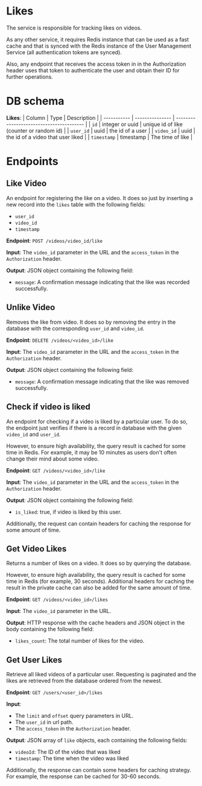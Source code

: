 # Likes

The service is responsible for tracking likes on videos.

As any other service, it requires Redis instance that can be used as a fast cache and that is synced with the Redis instance of the User Management Service (all authentication tokens are synced).

Also, any endpoint that receives the access token in in the Authorization header uses that token to authenticate the user and obtain their ID for further operations.

# DB schema

**Likes**:
| Column      | Type            | Description                              |
| ----------- | --------------- | ---------------------------------------- |
| `id`        | integer or uuid | unique id of like (counter or random id) |
| `user_id`   | uuid            | the id of a user                         |
| `video_id`  | uuid            | the id of a video that user liked        |
| `timestamp` | timestamp       | The time of like                         |

# Endpoints

## Like Video

An endpoint for registering the like on a video. It does so just by inserting a new record into the `likes` table with the following fields:
- `user_id`
- `video_id`
- `timestamp`

**Endpoint**: `POST /videos/video_id/like`

**Input**: The `video_id` parameter in the URL and the `access_token` in the `Authorization` header.

**Output**: JSON object containing the following field:
- `message`: A confirmation message indicating that the like was recorded successfully.

## Unlike Video

Removes the like from video. It does so by removing the entry in the database with the corresponding `user_id` and `video_id`.

**Endpoint**: `DELETE /videos/<video_id>/like`

**Input**: The `video_id` parameter in the URL and the `access_token` in the `Authorization` header.

**Output**: JSON object containing the following field:
- `message`: A confirmation message indicating that the like was removed successfully.

## Check if video is liked

An endpoint for checking if a video is liked by a particular user. To do so, the endpoint just verifies if there is a record in database with the given `video_id` and `user_id`.

However, to ensure high availability, the query result is cached for some time in Redis. For example, it may be 10 minutes as users don't often change their mind about some video.

**Endpoint**: `GET /videos/<video_id>/like`

**Input**: The `video_id` parameter in the URL and the `access_token` in the `Authorization` header.

**Output**: JSON object containing the following field:
- `is_liked`: true, if video is liked by this user.

Additionally, the request can contain headers for caching the response for some amount of time.

## Get Video Likes

Returns a number of likes on a video. It does so by querying the database.

However, to ensure high availability, the query result is cached for some time in Redis (for example, 30 seconds).
Additional headers for caching the result in the private cache can also be added for the same amount of time.

**Endpoint**: `GET /videos/<video_id>/likes`

**Input**: The `video_id` parameter in the URL.

**Output**: HTTP response with the cache headers and JSON object in the body containing the following field:
- `likes_count`: The total number of likes for the video.

## Get User Likes

Retrieve all liked videos of a particular user. Requesting is paginated and the likes are retrieved from the database ordered from the newest.

**Endpoint**: `GET /users/<user_id>/likes`

**Input**:
- The `limit` and `offset` query parameters in URL.
- The `user_id` in url path.
- The `access_token` in the `Authorization` header.

**Output**: JSON array of `like` objects, each containing the following fields:
- `videoId`: The ID of the video that was liked
- `timestamp`: The time when the video was liked

Additionally, the response can contain some headers for caching strategy. For example, the response can be cached for 30-60 seconds.
